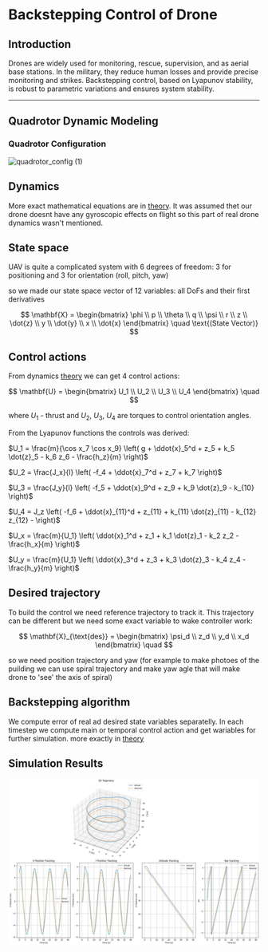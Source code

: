 # Backstepping Control of Drone

## Introduction
Drones are widely used for monitoring, rescue, supervision, and as aerial base stations. In the military, they reduce human losses and provide precise monitoring and strikes. Backstepping control, based on Lyapunov stability, is robust to parametric variations and ensures system stability.

---

## Quadrotor Dynamic Modeling

### Quadrotor Configuration
![quadrotor_config (1)](https://github.com/user-attachments/assets/5adbeafc-5d8f-46b1-a386-38cfcd622d14)

## Dynamics

More exact mathematical equations are in [theory](theory.pdf). It was assumed thet our drone doesnt have any gyroscopic effects on flight so this part of real drone dynamics wasn't mentioned.

## State space

UAV is quite a complicated system with 6 degrees of freedom: 3 for positioning and 3 for orientation (roll, pitch, yaw)

so we made our state space vector of 12 variables: all DoFs and their first derivatives

$$
\mathbf{X} = 
\begin{bmatrix}
\phi \\ 
p \\ 
\theta \\ 
q \\ 
\psi \\ 
r \\ 
z \\ 
\dot{z} \\ 
y \\ 
\dot{y} \\ 
x \\ 
\dot{x}
\end{bmatrix}
\quad
\text{(State Vector)}
$$

## Control actions

From dynamics [theory](theory.pdf) we can get 4 control actions:

$$
\mathbf{U} = 
\begin{bmatrix}
U_1 \\ 
U_2 \\ 
U_3 \\ 
U_4
\end{bmatrix}
\quad
$$

where $U_1$ - thrust and $U_2$, $U_3$, $U_4$ are torques to control orientation angles.

From the Lyapunov functions the controls was derived:


$U_1 = \frac{m}{\cos x_7 \cos x_9} \left( g + \ddot{x}_5^d + z_5 + k_5 \dot{z}_5 - k_6 z_6 - \frac{h_z}{m} \right)$

$U_2 = \frac{J_x}{l} \left( -f_4 + \ddot{x}_7^d + z_7 + k_7  \right)$

$U_3 = \frac{J_y}{l} \left( -f_5 + \ddot{x}_9^d + z_9 + k_9 \dot{z}_9 - k_{10} \right)$

$U_4 = J_z \left( -f_6 + \ddot{x}_{11}^d + z_{11} + k_{11} \dot{z}_{11} - k_{12} z_{12} - \right)$

$U_x = \frac{m}{U_1} \left( \ddot{x}_1^d + z_1 + k_1 \dot{z}_1 - k_2 z_2 - \frac{h_x}{m} \right)$

$U_y = \frac{m}{U_1} \left( \ddot{x}_3^d + z_3 + k_3 \dot{z}_3 - k_4 z_4 - \frac{h_y}{m} \right)$


## Desired trajectory

To build the control we need reference trajectory to track it. This trajectory can be different but we need some exact variable to wake controller work:

$$
\mathbf{X}_{\text{des}} = 
\begin{bmatrix}
\psi_d \\ 
z_d \\ 
y_d \\ 
x_d
\end{bmatrix}
\quad
$$

so we need position trajectory and yaw (for example to make photoes of the puilding we can use spiral trajectory and make yaw agle that will make drone to 'see' the axis of spiral)

## Backstepping algorithm
We compute error of real ad desired state variables separatelly. In each timestep we compute main or temporal control action and get wariables for further simulation. more exactly in [theory](theory.pdf)


## Simulation Results
![results](result.jpg)
